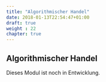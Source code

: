 ```yaml
---
title: "Algorithmischer Handel"
date: 2018-01-13T22:54:47+01:00
draft: true
weight : 22
chapter: true
---
```

## Algorithmischer Handel 
Dieses Modul ist noch in Entwicklung.